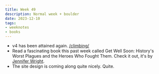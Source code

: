 ```yaml
---
title: Week 49
description: Normal week + boulder
date: 2023-12-10
tags:
- weeknotes
- books
---
```


- v4 has been attained again. [/climbing/](/climbing/)
- Read a fascinating book this past week called Get Well Soon: History's Worst Plagues and the Heroes Who Fought Them. Check it out, it's by [Jennifer Wright](https://www.goodreads.com/book/show/30199426-get-well-soon).
- The site design is coming along quite nicely. Quite.
